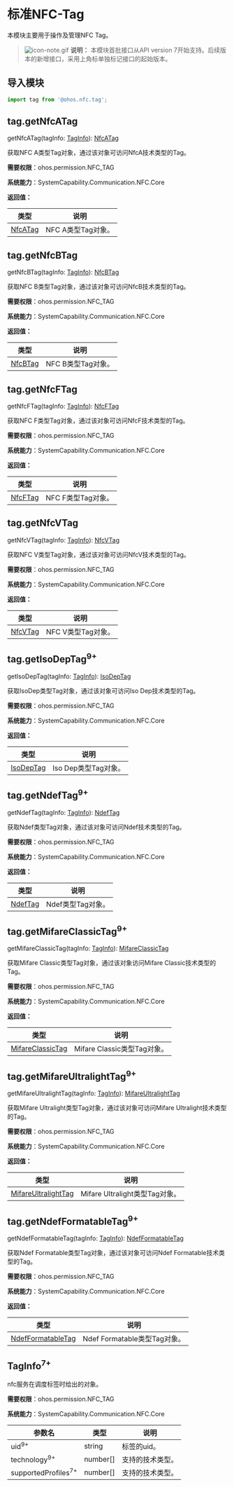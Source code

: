 # 标准NFC-Tag

本模块主要用于操作及管理NFC Tag。

> ![icon-note.gif](public_sys-resources/icon-note.gif) **说明：**
> 本模块首批接口从API version 7开始支持。后续版本的新增接口，采用上角标单独标记接口的起始版本。

## **导入模块**

```js
import tag from '@ohos.nfc.tag';
```

## tag.getNfcATag

getNfcATag(tagInfo: [TagInfo](#taginfo7)): [NfcATag](js-apis-nfctech.md#nfcatag)

获取NFC A类型Tag对象，通过该对象可访问NfcA技术类型的Tag。

**需要权限**：ohos.permission.NFC_TAG

**系统能力**：SystemCapability.Communication.NFC.Core

**返回值：**

| **类型** | **说明** |
| -------- | -------- |
| [NfcATag](js-apis-nfctech.md#nfcatag) | NFC A类型Tag对象。 |

## tag.getNfcBTag

getNfcBTag(tagInfo: [TagInfo](#taginfo7)): [NfcBTag](js-apis-nfctech.md#nfcbtag)

获取NFC B类型Tag对象，通过该对象可访问NfcB技术类型的Tag。

**需要权限**：ohos.permission.NFC_TAG

**系统能力**：SystemCapability.Communication.NFC.Core

**返回值：**

| **类型** | **说明**         |
| -------- | ---------------- |
| [NfcBTag](js-apis-nfctech.md#nfcbtag)  | NFC B类型Tag对象。 |

## tag.getNfcFTag

getNfcFTag(tagInfo: [TagInfo](#taginfo7)): [NfcFTag](js-apis-nfctech.md#nfcftag)

获取NFC F类型Tag对象，通过该对象可访问NfcF技术类型的Tag。

**需要权限**：ohos.permission.NFC_TAG

**系统能力**：SystemCapability.Communication.NFC.Core

**返回值：**

| **类型** | **说明**         |
| -------- | ---------------- |
| [NfcFTag](js-apis-nfctech.md#nfcftag)  | NFC F类型Tag对象。 |

## tag.getNfcVTag

getNfcVTag(tagInfo: [TagInfo](#taginfo7)): [NfcVTag](js-apis-nfctech.md#nfcvtag)

获取NFC V类型Tag对象，通过该对象可访问NfcV技术类型的Tag。

**需要权限**：ohos.permission.NFC_TAG

**系统能力**：SystemCapability.Communication.NFC.Core

**返回值：**

| **类型** | **说明**         |
| -------- | ---------------- |
| [NfcVTag](js-apis-nfctech.md#nfcvtag)  | NFC V类型Tag对象。 |

## tag.getIsoDepTag<sup>9+</sup>

getIsoDepTag(tagInfo: [TagInfo](#taginfo7)): [IsoDepTag](js-apis-nfctech.md#isoDepTag9 )

获取IsoDep类型Tag对象，通过该对象可访问Iso Dep技术类型的Tag。


**需要权限**：ohos.permission.NFC_TAG

**系统能力**：SystemCapability.Communication.NFC.Core

**返回值：**

| **类型** | **说明**            |
| ---------- | ------------------|
| [IsoDepTag](js-apis-nfctech.md#isodeptag9>)  | Iso Dep类型Tag对象。 |

## tag.getNdefTag<sup>9+</sup>

getNdefTag(tagInfo: [TagInfo](#taginfo7)): [NdefTag](js-apis-nfctech.md#ndefTag9)

获取Ndef类型Tag对象，通过该对象可访问Ndef技术类型的Tag。


**需要权限**：ohos.permission.NFC_TAG

**系统能力**：SystemCapability.Communication.NFC.Core

**返回值：**

| **类型** | **说明**        |
| ---------| -------------- |
| [NdefTag](js-apis-nfctech.md#ndefTag9)  | Ndef类型Tag对象。|

## tag.getMifareClassicTag<sup>9+</sup>

getMifareClassicTag(tagInfo: [TagInfo](#taginfo7)): [MifareClassicTag](js-apis-nfctech.md#mifareclassictag9)

获取Mifare Classic类型Tag对象，通过该对象访问Mifare Classic技术类型的Tag。

**需要权限**：ohos.permission.NFC_TAG

**系统能力**：SystemCapability.Communication.NFC.Core

**返回值：**

| **类型** | **说明**                          |
| ----------------- | ------------------------|
| [MifareClassicTag](js-apis-nfctech.md#mifareclassictag9)  | Mifare Classic类型Tag对象。 |

## tag.getMifareUltralightTag<sup>9+</sup>

getMifareUltralightTag(tagInfo: [TagInfo](#taginfo7)): [MifareUltralightTag](js-apis-nfctech.md#mifareultralighttag9)

获取Mifare Ultralight类型Tag对象，通过该对象可访问Mifare Ultralight技术类型的Tag。

**需要权限**：ohos.permission.NFC_TAG

**系统能力**：SystemCapability.Communication.NFC.Core

**返回值：**

| **类型** | **说明**                                |
| -------------------- | ---------------------------|
| [MifareUltralightTag](js-apis-nfctech.md#mifareultralighttag9)  | Mifare Ultralight类型Tag对象。 |

## tag.getNdefFormatableTag<sup>9+</sup>

getNdefFormatableTag(tagInfo: [TagInfo](#taginfo7)): [NdefFormatableTag](js-apis-nfctech.md#ndefformatabletag9)

获取Ndef Formatable类型Tag对象，通过该对象可访问Ndef Formatable技术类型的Tag。

**需要权限**：ohos.permission.NFC_TAG

**系统能力**：SystemCapability.Communication.NFC.Core

**返回值：**

| **类型** | **说明**                             |
| ------------------ | --------------------------|
| [NdefFormatableTag](js-apis-nfctech.md#ndefformatabletag)  | Ndef Formatable类型Tag对象。 |

## TagInfo<sup>7+</sup>

nfc服务在调度标签时给出的对象。

**需要权限**：ohos.permission.NFC_TAG

**系统能力**：SystemCapability.Communication.NFC.Core

| **参数名** | **类型** |  **说明** |
| -------- | -------- | -------- |
| uid<sup>9+</sup> | string |  标签的uid。 |
| technology<sup>9+</sup> | number[] |  支持的技术类型。 |
| supportedProfiles<sup>7+</sup> | number[] |  支持的技术类型。 |